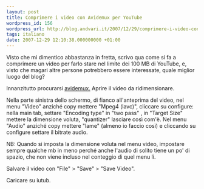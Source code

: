 ```yaml
---
layout: post
title: Comprimere i video con Avidemux per YouTube
wordpress_id: 156
wordpress_url: http://blog.andvari.it/2007/12/29/comprimere-i-video-con-avidemux-per-youtube/
tags: italiano
date: 2007-12-29 12:10:38.000000000 +01:00
---
```

Visto che mi dimentico abbastanza in fretta, scrivo qua come si fa a comprimere un video per farlo stare nel limite dei 100 MB di YouTube, e, visto che magari altre persone potrebbero essere interessate, quale miglior luogo del blog?

Innanzitutto procurarsi <a href="http://fixounet.free.fr/avidemux/">avidemux.</a> Aprire il video da ridimensionare.

Nella parte sinistra dello schermo, di fianco all'anteprima del video, nel menu "Video" anziché copy mettere "Mpeg4 (lavc)", cliccare su configure: nella main tab, settare "Encoding type" in "two pass" , in "Target Size" mettere la dimensione voluta, "quantizer" lasciare così com'è.  Nel menu "Audio" anziché copy mettere "lame" (almeno io faccio così) e cliccando su configure settare il bitrate audio.

NB: Quando si imposta la dimensione voluta nel menu video, impostare sempre qualche mb in meno perché anche l'audio di solito tiene un po' di spazio, che non viene incluso nel conteggio di quel menu lì.

Salvare il video con "File" &gt; "Save" &gt; "Save Video".

Caricare su iutub.
